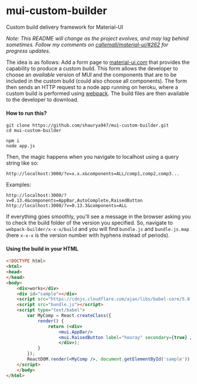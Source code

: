 # mui-custom-builder
Custom build delivery framework for Material-UI

*Note: This README will change as the project evolves, and may lag behind sometimes. Follow my comments on [callemall/material-ui/#262](https://github.com/callemall/material-ui/issues/262) for progress updates.*

The idea is as follows: Add a form page to [material-ui.com](www.material-ui.com) that provides the capability to produce a custom build. This form allows the developer to choose an *available* version of MUI and the components that are to be included in the custom build (could also choose all components). The form then sends an HTTP request to a node app running on heroku, where a custom build is performed using [webpack](https://webpack.github.io/). The build files are then available to the developer to download.

#### How to run this?

```
git clone https://github.com/shaurya947/mui-custom-builder.git
cd mui-custom-builder

npm i
node app.js
```

Then, the magic happens when you navigate to localhost using a query string like so:

```
http://localhost:3000/?v=x.x.x&components=ALL/comp1,comp2,comp3...
```

Examples:

```
http://localhost:3000/?v=0.13.4&components=AppBar,AutoComplete,RaisedButton
http://localhost:3000/?v=0.13.3&components=ALL
```

If everything goes smoothly, you'll see a message in the browser asking you to check the build folder of the version you specified. So, navigate to `webpack-builder/x-x-x/build` and you will find `bundle.js` and `bundle.js.map` (here `x-x-x` is the version number with hyphens instead of periods).

#### Using the build in your HTML

```html
<!DOCTYPE html>
<html>
<head>
</head>
<body>
	<div>works</div>
	<div id="sample"></div>
	<script src="https://cdnjs.cloudflare.com/ajax/libs/babel-core/5.8.23/browser.min.js"></script>
	<script src="bundle.js"></script>
	<script type="text/babel">
		var MyComp = React.createClass({
			render() {
				return (<div>
					<mui.AppBar/>
					<mui.RaisedButton label="hooray" secondary={true} />
					</div>);
			}
		});
		ReactDOM.render(<MyComp />, document.getElementById('sample'));
	</script>
	</body>
</html>
```

